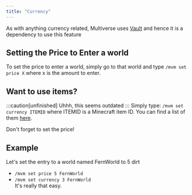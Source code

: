 ```yaml
---
title: "Currency"
---
```


As with anything currency related, Multiverse uses [Vault](https://dev.bukkit.org/projects/vault) and hence it is a dependency to use this feature

## Setting the Price to Enter a world

To set the price to enter a world, simply go to that world and type `/mvm set price X` where x is the amount to enter.

## Want to use items?

:::caution[unfinished]
Uhhh, this seems outdated
:::
Simply type: `/mvm set currency ITEMID` where ITEMID is a Minecraft item ID. You can find a list of them [here](https://www.minecraftinfo.com/idlist.htm).

Don't forget to set the price!

## Example

Let's set the entry to a world named FernWorld to 5 dirt

- `/mvm set price 5 FernWorld`
- `/mvm set currency 3 FernWorld`  
  It's really that easy.
